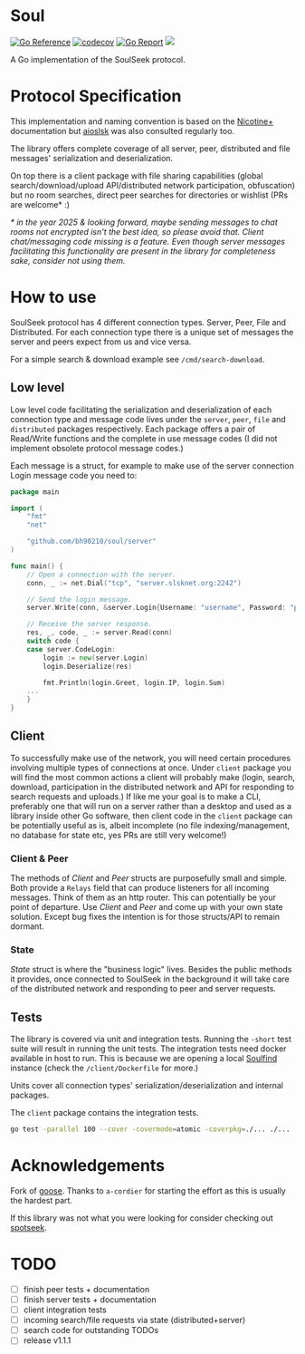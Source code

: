 # Soul

[![Go Reference](https://pkg.go.dev/badge/github.com/bh90210/soul.svg)](https://pkg.go.dev/github.com/bh90210/soul)
[![codecov](https://codecov.io/gh/bh90210/soul/graph/badge.svg?token=1VXJR0HV3C)](https://codecov.io/gh/bh90210/soul)
[![Go Report](https://goreportcard.com/badge/github.com/bh90210/soul)](https://goreportcard.com/report/github.com/bh90210/soul)
![](https://github.com/bh90210/soul/actions/workflows/tests.yaml/badge.svg)

A Go implementation of the SoulSeek protocol.

# Protocol Specification

This implementation and naming convention is based on the [Nicotine+](https://nicotine-plus.github.io/nicotine-plus/doc/SLSKPROTOCOL.html) documentation but [aioslsk](https://aioslsk.readthedocs.io) was also consulted regularly too.

The library offers complete coverage of all server, peer, distributed and file messages' serialization and deserialization.

On top there is a client package with file sharing capabilities (global search/download/upload API/distributed network participation, obfuscation) but no room searches, direct peer searches for directories or wishlist (PRs are welcome* :)

_* in the year 2025 & looking forward, maybe sending messages to chat rooms not encrypted isn't the best idea, so please avoid that. Client chat/messaging code missing is a feature. Even though server messages facilitating this functionality are present in the library for completeness sake, consider not using them._

# How to use

SoulSeek protocol has 4 different connection types. Server, Peer, File and Distributed. For each connection type there is a unique set of messages the server and peers expect from us and vice versa.

For a simple search & download example see `/cmd/search-download`.

## Low level

Low level code facilitating the serialization and deserialization of each connection type and message code lives under the `server`, `peer`, `file` and `distributed` packages respectively. Each package offers a pair of Read/Write functions and the complete in use message codes (I did not implement obsolete protocol message codes.)

Each message is a struct, for example to make use of the server connection Login message code you need to:
```go
package main

import (
	"fmt"
	"net"

	"github.com/bh90210/soul/server"
)

func main() {
	// Open a connection with the server.
	conn, _ := net.Dial("tcp", "server.slsknet.org:2242")

	// Send the login message.
	server.Write(conn, &server.Login{Username: "username", Password: "password"})

	// Receive the server response.
	res, _, code, _ := server.Read(conn)
	switch code {
	case server.CodeLogin:
		login := new(server.Login)
		login.Deserialize(res)

		fmt.Println(login.Greet, login.IP, login.Sum)
	...
	}
}

```

## Client

To successfully make use of the network, you will need certain procedures involving multiple types of connections at once. Under `client` package you will find the most common actions a client will probably make (login, search, download, participation in the distributed network and API for responding to search requests and uploads.) If like me your goal is to make a CLI, preferably one that will run on a server rather than a desktop and used as a library inside other Go software, then client code in the `client` package can be potentially useful as is, albeit incomplete (no file indexing/management, no database for state etc, yes PRs are still very welcome!)

### Client & Peer

The methods of _Client_ and _Peer_ structs are purposefully small and simple. Both provide a `Relays` field that can produce listeners for all incoming messages. Think of them as an http router. This can potentially be your point of departure. Use _Client_ and _Peer_ and come up with your own state solution. Except bug fixes the intention is for those structs/API to remain dormant.

### State

_State_ struct is where the "business logic" lives. Besides the public methods it provides, once connected to SoulSeek in the background it will take care of the distributed network and responding to peer and server requests.

## Tests

The library is covered via unit and integration tests. Running the `-short` test suite will result in running the unit tests. The integration tests need docker available in host to run. This is because we are opening a local [Soulfind](https://github.com/soulfind-dev/soulfind) instance (check the `/client/Dockerfile` for more.)

Units cover all connection types' serialization/deserialization and internal packages.

The `client` package contains the integration tests.

```bash
go test -parallel 100 --cover -covermode=atomic -coverpkg=./... ./...
```

# Acknowledgements

Fork of [goose](https://github.com/a-cordier/goose). Thanks to `a-cordier` for starting the effort as this is usually the hardest part.

If this library was not what you were looking for consider checking out [spotseek](https://github.com/boristopalov/spotseek).


# TODO
- [ ] finish peer tests + documentation
- [ ] finish server tests + documentation
- [ ] client integration tests
- [ ] incoming search/file requests via state (distributed+server)
- [ ] search code for outstanding TODOs
- [ ] release v1.1.1
